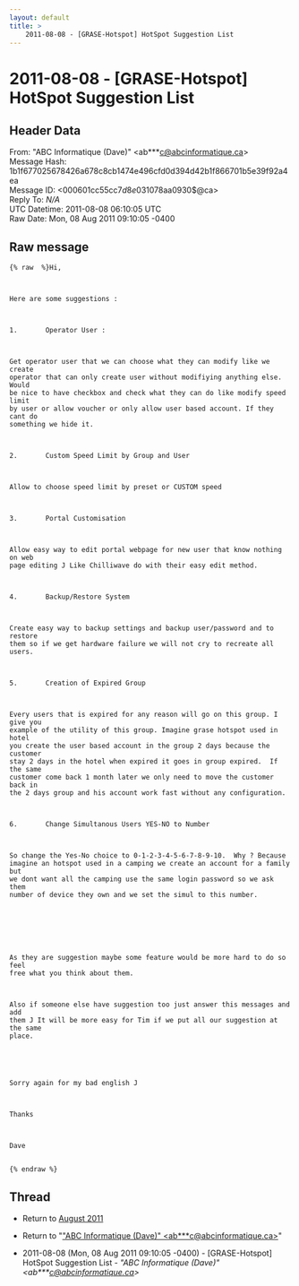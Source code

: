 ```yaml
---
layout: default
title: >
    2011-08-08 - [GRASE-Hotspot] HotSpot Suggestion List
---
```


# 2011-08-08 - [GRASE-Hotspot] HotSpot Suggestion List

## Header Data

From: "ABC Informatique (Dave)" \<ab***c@abcinformatique.ca\><br>
Message Hash: 1b1f677025678426a678c8cb1474e496cfd0d394d42b1f866701b5e39f92a4ea<br>
Message ID: \<000601cc55cc$7d8e0310$78aa0930$@ca\><br>
Reply To: _N/A_<br>
UTC Datetime: 2011-08-08 06:10:05 UTC<br>
Raw Date: Mon, 08 Aug 2011 09:10:05 -0400<br>

## Raw message

```
{% raw  %}Hi,

 

Here are some suggestions :

 

1.       Operator User :

 

Get operator user that we can choose what they can modify like we create
operator that can only create user without modifiying anything else. Would
be nice to have checkbox and check what they can do like modify speed limit
by user or allow voucher or only allow user based account. If they cant do
something we hide it.

 

2.       Custom Speed Limit by Group and User

 

Allow to choose speed limit by preset or CUSTOM speed

 

3.       Portal Customisation

 

Allow easy way to edit portal webpage for new user that know nothing on web
page editing J Like Chilliwave do with their easy edit method.

 

4.       Backup/Restore System

 

Create easy way to backup settings and backup user/password and to restore
them so if we get hardware failure we will not cry to recreate all users.

 

5.       Creation of Expired Group

 

Every users that is expired for any reason will go on this group. I give you
example of the utility of this group. Imagine grase hotspot used in hotel
you create the user based account in the group 2 days because the customer
stay 2 days in the hotel when expired it goes in group expired.  If the same
customer come back 1 month later we only need to move the customer back in
the 2 days group and his account work fast without any configuration.

 

6.       Change Simultanous Users YES-NO to Number

 

So change the Yes-No choice to 0-1-2-3-4-5-6-7-8-9-10.  Why ? Because
imagine an hotspot used in a camping we create an account for a family but
we dont want all the camping use the same login password so we ask them
number of device they own and we set the simul to this number. 

 

 

 

As they are suggestion maybe some feature would be more hard to do so feel
free what you think about them.

 

Also if someone else have suggestion too just answer this messages and add
them J It will be more easy for Tim if we put all our suggestion at the same
place.

 

 

Sorry again for my bad english J

 

Thanks

 

Dave


{% endraw %}
```

## Thread

+ Return to [August 2011](/archive/2011/08)

+ Return to "["ABC Informatique (Dave)" <ab***c<span>@</span>abcinformatique.ca>](/authors/ab___c_at_abcinformatique_ca)"

+ 2011-08-08 (Mon, 08 Aug 2011 09:10:05 -0400) - [GRASE-Hotspot] HotSpot Suggestion List - _"ABC Informatique (Dave)" \<ab***c@abcinformatique.ca\>_

